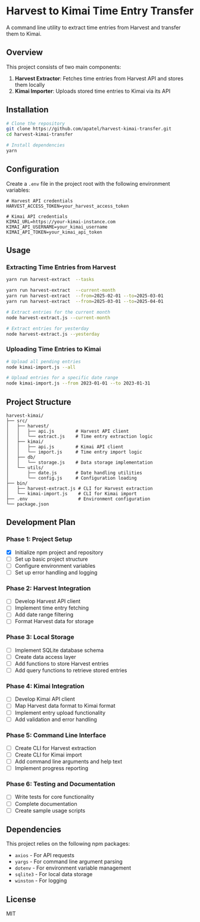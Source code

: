 # Harvest to Kimai Time Entry Transfer

A command line utility to extract time entries from Harvest and transfer them to Kimai.

## Overview

This project consists of two main components:
1. **Harvest Extractor**: Fetches time entries from Harvest API and stores them locally
2. **Kimai Importer**: Uploads stored time entries to Kimai via its API

## Installation

```bash
# Clone the repository
git clone https://github.com/apatel/harvest-kimai-transfer.git
cd harvest-kimai-transfer

# Install dependencies
yarn
```

## Configuration

Create a `.env` file in the project root with the following environment variables:

```
# Harvest API credentials
HARVEST_ACCESS_TOKEN=your_harvest_access_token

# Kimai API credentials
KIMAI_URL=https://your-kimai-instance.com
KIMAI_API_USERNAME=your_kimai_username
KIMAI_API_TOKEN=your_kimai_api_token
```

## Usage

### Extracting Time Entries from Harvest

```bash
yarn run harvest-extract  --tasks

yarn run harvest-extract  --current-month
yarn run harvest-extract  --from=2025-02-01 --to=2025-03-01
yarn run harvest-extract  --from=2025-03-01 --to=2025-04-01

# Extract entries for the current month
node harvest-extract.js --current-month

# Extract entries for yesterday
node harvest-extract.js --yesterday
```

### Uploading Time Entries to Kimai

```bash
# Upload all pending entries
node kimai-import.js --all

# Upload entries for a specific date range
node kimai-import.js --from 2023-01-01 --to 2023-01-31
```

## Project Structure

```
harvest-kimai/
├── src/
│   ├── harvest/
│   │   ├── api.js        # Harvest API client
│   │   └── extract.js    # Time entry extraction logic
│   ├── kimai/
│   │   ├── api.js        # Kimai API client
│   │   └── import.js     # Time entry import logic
│   ├── db/
│   │   └── storage.js    # Data storage implementation
│   └── utils/
│       ├── date.js       # Date handling utilities
│       └── config.js     # Configuration loading
├── bin/
│   ├── harvest-extract.js # CLI for Harvest extraction
│   └── kimai-import.js    # CLI for Kimai import
├── .env                   # Environment configuration
└── package.json
```

## Development Plan

### Phase 1: Project Setup
- [x] Initialize npm project and repository
- [ ] Set up basic project structure
- [ ] Configure environment variables
- [ ] Set up error handling and logging

### Phase 2: Harvest Integration
- [ ] Develop Harvest API client
- [ ] Implement time entry fetching
- [ ] Add date range filtering
- [ ] Format Harvest data for storage

### Phase 3: Local Storage
- [ ] Implement SQLite database schema
- [ ] Create data access layer
- [ ] Add functions to store Harvest entries
- [ ] Add query functions to retrieve stored entries

### Phase 4: Kimai Integration
- [ ] Develop Kimai API client
- [ ] Map Harvest data format to Kimai format
- [ ] Implement entry upload functionality
- [ ] Add validation and error handling

### Phase 5: Command Line Interface
- [ ] Create CLI for Harvest extraction
- [ ] Create CLI for Kimai import
- [ ] Add command line arguments and help text
- [ ] Implement progress reporting

### Phase 6: Testing and Documentation
- [ ] Write tests for core functionality
- [ ] Complete documentation
- [ ] Create sample usage scripts

## Dependencies

This project relies on the following npm packages:
- `axios` - For API requests
- `yargs` - For command line argument parsing
- `dotenv` - For environment variable management
- `sqlite3` - For local data storage
- `winston` - For logging

## License

MIT
